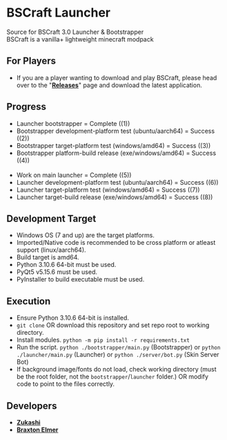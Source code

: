 # BSCraft Launcher

Source for BSCraft 3.0 Launcher & Bootstrapper <br>
BSCraft is a vanilla+ lightweight minecraft modpack 

## For Players
- If you are a player wanting to download and play BSCraft, please head over to the "[**Releases**](https://github.com/zukashix/bscraft/releases/tag/Bootstrapper)" page and download the latest application.

## Progress

- Launcher bootstrapper = Complete ((1))
- Bootstrapper development-platform test (ubuntu/aarch64) = Success ((2))
- Bootstrapper target-platform test (windows/amd64) = Success ((3))
- Bootstrapper platform-build release (exe/windows/amd64) = Success ((4))
<br><br>
- Work on main launcher = Complete ((5))
- Launcher development-platform test (ubuntu/aarch64) = Success ((6))
- Launcher target-platform test (windows/amd64) = Success ((7))
- Launcher target-build release (exe/windows/amd64) = Success ((8))

## Development Target

- Windows OS (7 and up) are the target platforms.
- Imported/Native code is recommended to be cross platform or atleast support (linux/aarch64).
- Build target is amd64.
- Python 3.10.6 64-bit must be used.
- PyQt5 v5.15.6 must be used.
- PyInstaller to build executable must be used.

## Execution

- Ensure Python 3.10.6 64-bit is installed.
- `git clone` OR download this repository and set repo root to working directory.
- Install modules. `python -m pip install -r requirements.txt`
- Run the script. `python ./bootstrapper/main.py` (Bootstrapper) or `python ./launcher/main.py` (Launcher) or `python ./server/bot.py` (Skin Server Bot)
- If background image/fonts do not load, check working directory (must be the root folder, not the `bootstrapper`/`launcher` folder.) OR modify code to point to the files correctly.

## Developers
- [**Zukashi**](https://github.com/zukashix)
- [**Braxton Elmer**](https://github.com/BraxtonElmer)
